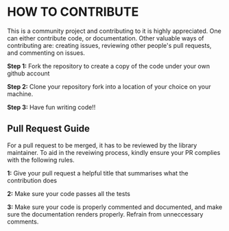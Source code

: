 # HOW TO CONTRIBUTE

This is a community project and contributing to it is highly appreciated. One can either contribute code, or documentation. Other valuable ways of contributing are: creating issues, reviewing other people's pull requests, and commenting on issues.

**Step 1:**
Fork the repository to create a copy of the code under your own github account

**Step 2:**
Clone your repository fork into a location of your choice on your machine.

**Step 3:**
Have fun writing code!!

## Pull Request Guide

For a pull request to be merged, it has to be reviewed by the library maintainer.
To aid in the reveiwing process, kindly ensure your PR complies with the following rules.

**1:** Give your pull request a helpful title that summarises what the contribution does

**2:** Make sure your code passes all the tests
 
**3:** Make sure your code is properly commented and documented, and make sure the documentation renders properly. Refrain from unneccessary comments.